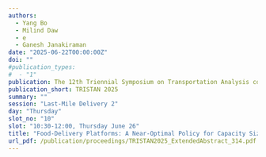 ```yaml
---
authors:
  - Yang Bo
  - Milind Daw
  - e
  - Ganesh Janakiraman
date: "2025-06-22T00:00:00Z"
doi: ""
#publication_types:
#  - "1"
publication: The 12th Triennial Symposium on Transportation Analysis conference
publication_short: TRISTAN 2025
summary: ""
session: "Last-Mile Delivery 2"
day: "Thursday"
slot_no: "10"
slot: "10:30-12:00, Thursday June 26"
title: "Food-Delivery Platforms: A Near-Optimal Policy for Capacity Sizing, Order Batching, and Spatial Routing"
url_pdf: /publication/proceedings/TRISTAN2025_ExtendedAbstract_314.pdf
---
```

